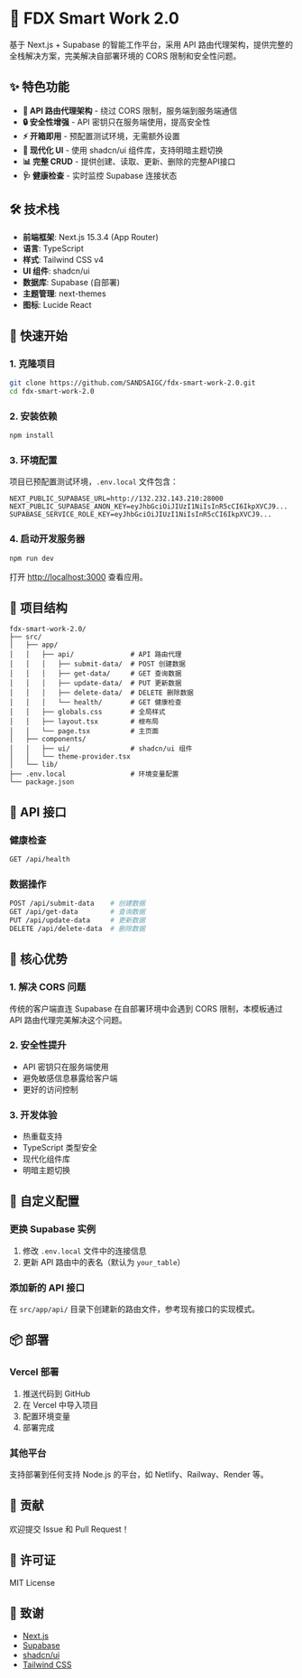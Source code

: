 # 🚀 FDX Smart Work 2.0

基于 Next.js + Supabase 的智能工作平台，采用 API 路由代理架构，提供完整的全栈解决方案，完美解决自部署环境的 CORS 限制和安全性问题。

## ✨ 特色功能

- **🔄 API 路由代理架构** - 绕过 CORS 限制，服务端到服务端通信
- **🔒 安全性增强** - API 密钥只在服务端使用，提高安全性
- **⚡ 开箱即用** - 预配置测试环境，无需额外设置
- **🎨 现代化 UI** - 使用 shadcn/ui 组件库，支持明暗主题切换
- **📊 完整 CRUD** - 提供创建、读取、更新、删除的完整API接口
- **🩺 健康检查** - 实时监控 Supabase 连接状态

## 🛠️ 技术栈

- **前端框架**: Next.js 15.3.4 (App Router)
- **语言**: TypeScript
- **样式**: Tailwind CSS v4
- **UI 组件**: shadcn/ui
- **数据库**: Supabase (自部署)
- **主题管理**: next-themes
- **图标**: Lucide React

## 🚀 快速开始

### 1. 克隆项目

```bash
git clone https://github.com/SANDSAIGC/fdx-smart-work-2.0.git
cd fdx-smart-work-2.0
```

### 2. 安装依赖

```bash
npm install
```

### 3. 环境配置

项目已预配置测试环境，`.env.local` 文件包含：

```env
NEXT_PUBLIC_SUPABASE_URL=http://132.232.143.210:28000
NEXT_PUBLIC_SUPABASE_ANON_KEY=eyJhbGciOiJIUzI1NiIsInR5cCI6IkpXVCJ9...
SUPABASE_SERVICE_ROLE_KEY=eyJhbGciOiJIUzI1NiIsInR5cCI6IkpXVCJ9...
```

### 4. 启动开发服务器

```bash
npm run dev
```

打开 [http://localhost:3000](http://localhost:3000) 查看应用。

## 📁 项目结构

```
fdx-smart-work-2.0/
├── src/
│   ├── app/
│   │   ├── api/              # API 路由代理
│   │   │   ├── submit-data/  # POST 创建数据
│   │   │   ├── get-data/     # GET 查询数据
│   │   │   ├── update-data/  # PUT 更新数据
│   │   │   ├── delete-data/  # DELETE 删除数据
│   │   │   └── health/       # GET 健康检查
│   │   ├── globals.css       # 全局样式
│   │   ├── layout.tsx        # 根布局
│   │   └── page.tsx          # 主页面
│   ├── components/
│   │   ├── ui/               # shadcn/ui 组件
│   │   └── theme-provider.tsx
│   └── lib/
├── .env.local                # 环境变量配置
└── package.json
```

## 🔌 API 接口

### 健康检查
```bash
GET /api/health
```

### 数据操作
```bash
POST /api/submit-data    # 创建数据
GET /api/get-data        # 查询数据
PUT /api/update-data     # 更新数据
DELETE /api/delete-data  # 删除数据
```

## 🎯 核心优势

### 1. 解决 CORS 问题
传统的客户端直连 Supabase 在自部署环境中会遇到 CORS 限制，本模板通过 API 路由代理完美解决这个问题。

### 2. 安全性提升
- API 密钥只在服务端使用
- 避免敏感信息暴露给客户端
- 更好的访问控制

### 3. 开发体验
- 热重载支持
- TypeScript 类型安全
- 现代化组件库
- 明暗主题切换

## 🔧 自定义配置

### 更换 Supabase 实例

1. 修改 `.env.local` 文件中的连接信息
2. 更新 API 路由中的表名（默认为 `your_table`）

### 添加新的 API 接口

在 `src/app/api/` 目录下创建新的路由文件，参考现有接口的实现模式。

## 📦 部署

### Vercel 部署

1. 推送代码到 GitHub
2. 在 Vercel 中导入项目
3. 配置环境变量
4. 部署完成

### 其他平台

支持部署到任何支持 Node.js 的平台，如 Netlify、Railway、Render 等。

## 🤝 贡献

欢迎提交 Issue 和 Pull Request！

## 📄 许可证

MIT License

## 🙏 致谢

- [Next.js](https://nextjs.org/)
- [Supabase](https://supabase.com/)
- [shadcn/ui](https://ui.shadcn.com/)
- [Tailwind CSS](https://tailwindcss.com/)
